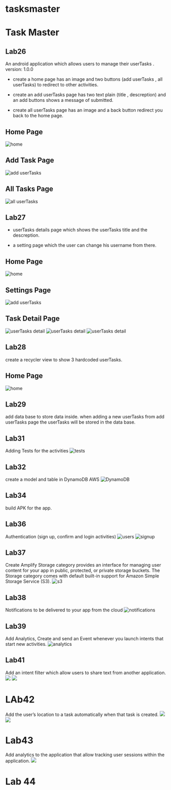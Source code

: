 # tasksmaster
# Task Master

## Lab26

An android application which allows users to manage their userTasks . version: 1.0.0

- create a home page has an image and two buttons (add userTasks , all userTasks) to redirect to other activities.

- create an add userTasks page has two text plain (title , descreption) and an add buttons shows a message of submitted.

- create all userTasks page has an image and a back button redirect you back to the home page.

## Home Page
![home](screenshots/home.png)

## Add Task Page
![add userTasks](screenshots/addtask.png)

## All Tasks Page
![all userTasks](screenshots/alltasks.png)


## Lab27

- userTasks details page which shows the userTasks title and the descreption.

- a setting page which the user can change his username from there.

## Home Page
![home](screenshots/home27.png)

## Settings Page
![add userTasks](screenshots/settings.png)

## Task Detail Page

![userTasks detail](screenshots/task1.png)
![userTasks detail](screenshots/task2.png)
![userTasks detail](screenshots/task3.png)

## Lab28
create a recycler view to show 3 hardcoded userTasks.

## Home Page
![home](screenshots/lab29.png)

## Lab29
add data base to store data inside.
when adding a new userTasks from add userTasks page the userTasks will be stored in the data base.

## Lab31
Adding Tests for the activities
![tests](screenshots/test.png)

## Lab32 
create a model and table in DynamoDB AWS
![DynamoDB](screenshots/DynamoDB.png)

## Lab34
build APK for the app.

## Lab36
Authentication (sign up, confirm and login activities)
![users](screenshots/users.png)
![signup](screenshots/signup.png)

## Lab37
Create Amplify Storage category provides an interface for managing user content for your app in public, protected, or private storage buckets.
The Storage category comes with default built-in support for Amazon Simple Storage Service (S3).
![s3](screenshots/s3.png)

## Lab38
Notifications to be delivered to your app from the cloud
![notifications](screenshots/notifications.jpg)

## Lab39
Add Analytics, Create and send an Event whenever you launch intents that start new activities.
![analytics](screenshots/analytics.png)

## Lab41
Add an intent filter which allow users to share text  from another application.
![](screenshots/intent.jpg)
![](screenshots/intent2.jpg)

# LAb42
 Add the user’s location to a task automatically when that task is created.
 ![](screenshots/location1.jpg)
 ![](screenshots/location2.jpg)

 # Lab43
 Add analytics to the application that allow tracking user sessions within the application.
 ![](screenshots/events.png)


# Lab 44
